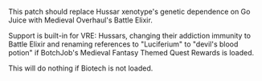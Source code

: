This patch should replace Hussar xenotype's genetic dependence on Go Juice with Medieval Overhaul's Battle Elixir.  
  
Support is built-in for VRE: Hussars, changing their addiction immunity to Battle Elixir and renaming references to "Luciferium" to "devil's blood potion" if BotchJob's Medieval Fantasy Themed Quest Rewards is loaded.  
  
This will do nothing if Biotech is not loaded.
